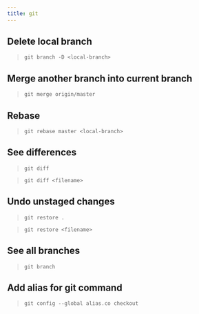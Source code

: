 ```yaml
---
title: git
---
```


## Delete local branch

> `git branch -D <local-branch>`

## Merge another branch into current branch

> `git merge origin/master`

## Rebase

> `git rebase master <local-branch>`

## See differences

> `git diff`

> `git diff <filename>`

## Undo unstaged changes

> `git restore .`

> `git restore <filename>`

## See all branches

> `git branch`

## Add alias for git command

> `git config --global alias.co checkout`
